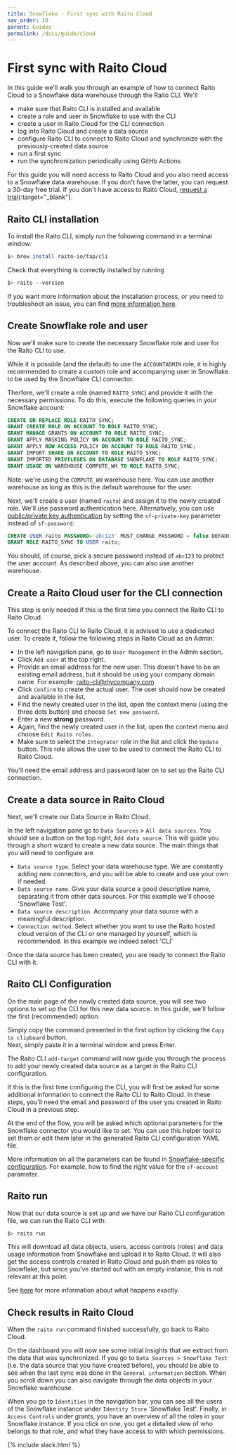 ```yaml
---
title: Snowflake - First sync with Raito Cloud
nav_order: 10
parent: Guides
permalink: /docs/guide/cloud
---
```


# First sync with Raito Cloud

In this guide we'll walk you through an example of how to connect Raito Cloud to a Snowflake data warehouse through the Raito CLI. We'll 
- make sure that Raito CLI is installed and available
- create a role and user in Snowflake to use with the CLI
- create a user in Raito Cloud for the CLI connection
- log into Raito Cloud and create a data source
- configure Raito CLI to connect to Raito Cloud and synchronize with the previously-created data source
- run a first sync
- run the synchronization periodically using GitHb Actions
  
For this guide you will need access to Raito Cloud and you also need access to a Snowflake data warehouse. 
If you don't have the latter, you can request a 30-day free trial. 
If you don't have access to Raito Cloud, [request a trial](https://www.raito.io/trial){:target="_blank"}. 


## Raito CLI installation

To install the Raito CLI, simply run the following command in a terminal window:
```bash
$> brew install raito-io/tap/cli
```

Check that everything is correctly installed by running
```bash
$> raito --version
```

If you want more information about the installation process, or you need to troubleshoot an issue, you can find [more information here](/docs/cli/installation). 

## Create Snowflake role and user
Now we'll make sure to create the necessary Snowflake role and user for the Raito CLI to use.

While it is possible (and the default) to use the `ACCOUNTADMIN` role, it is highly recommended to create a custom role and accompanying user in Snowflake to be used by the Snowflake CLI connector.

Therfore, we'll create a role (named `RAITO_SYNC`) and provide it with the necessary permissions. To do this, execute the following queries in your Snowflake account:

```sql
CREATE OR REPLACE ROLE RAITO_SYNC;
GRANT CREATE ROLE ON ACCOUNT TO ROLE RAITO_SYNC;
GRANT MANAGE GRANTS ON ACCOUNT TO ROLE RAITO_SYNC;
GRANT APPLY MASKING POLICY ON ACCOUNT TO ROLE RAITO_SYNC;
GRANT APPLY ROW ACCESS POLICY ON ACCOUNT TO ROLE RAITO_SYNC;
GRANT IMPORT SHARE ON ACCOUNT TO ROLE RAITO_SYNC;
GRANT IMPORTED PRIVILEGES ON DATABASE SNOWFLAKE TO ROLE RAITO_SYNC;
GRANT USAGE ON WAREHOUSE COMPUTE_WH TO ROLE RAITO_SYNC;
```

Note: we're using the `COMPUTE_WH` warehouse here. You can use another warehouse as long as this is the default warehouse for the user.

Next, we'll create a user (named `raito`) and assign it to the newly created role. We'll use password authentication here. Alternatively, you can use [public/private key authentication](https://docs.snowflake.com/en/user-guide/key-pair-auth) by setting the `sf-private-key` parameter instead of `sf-password`: 

```sql
CREATE USER raito PASSWORD='abc123' MUST_CHANGE_PASSWORD = false DEFAULT_WAREHOUSE=COMPUTE_WH;
GRANT ROLE RAITO_SYNC TO USER raito;
```

You should, of course, pick a secure password instead of `abc123` to protect the user account. 
As described above, you can also use another warehouse.

## Create a Raito Cloud user for the CLI connection
This step is only needed if this is the first time you connect the Raito CLI to Raito Cloud.

To connect the Raito CLI to Raito Cloud, it is advised to use a dedicated user. To create it, follow the following steps in Raito Cloud as an Admin:

 - In the left navigation pane, go to `User Management` in the Admin section.
 - Click `Add user` at the top right.
 - Provide an email address for the new user. This doesn't have to be an existing email address, but it should be using your company domain name. For example: raito-cli@mycompany.com 
 -  Click `Confirm` to create the actual user. The user should now be created and available in the list. 
 -  Find the newly created user in the list, open the context menu (using the three dots button) and choose `Set new password`.
 -  Enter a new **strong** password.
 -  Again, find the newly created user in the list, open the context menu and choose `Edit Raito roles`.
 -  Make sure to select the `Integrator` role in the list and click the `Update` button. This role allows the user to be used to connect the Raito CLI to Raito Cloud.

You'll need the email address and password later on to set up the Raito CLI connection.

## Create a data source in Raito Cloud

Next, we'll create our Data Source in Raito Cloud.

In the left navigation pane go to `Data Sources` > `All data sources`. You should see a button on the top right, `Add data source`. This will guide you through a short wizard to create a new data source. The main things that you will need to configure are 

* `Data source type`. Select your data warehouse type. We are constantly adding new connectors, and you will be able to create and use your own if needed. 
* `Data source name`. Give your data source a good descriptive name, separating it from other data sources. For this example we'll choose 'Snowflake Test'.
* `Data source description`. Accompany your data source with a meaningful description.
* `Connection method`. Select whether you want to use the Raito hosted cloud version of the CLI or one managed by yourself, which is recommended. In this example we indeed select 'CLI'

Once the data source has been created, you are ready to connect the Raito CLI with it.

## Raito CLI Configuration

On the main page of the newly created data source, you will see two options to set up the CLI for this new data source. In this guide, we'll follow the first (recommended) option.

Simply copy the command presented in the first option by clicking the `Copy to clipboard` button.  
Next, simply paste it in a terminal window and press Enter.

The Raito CLI `add-target` command will now guide you through the process to add your newly created data source as a target in the Raito CLI configuration.

If this is the first time configuring the CLI, you will first be asked for some additional information to connect the Raito CLI to Raito Cloud. In these steps, you'll need the email and password of the user you created in Raito Cloud in a previous step. 

At the end of the flow, you will be asked which optional parameters for the Snowflake connector you would like to set. You can use this helper tool to set them or edit them later in the generated Raito CLI configuration YAML file.

More information on all the parameters can be found in [Snowflake-specific configuration](/docs/cli/connectors/snowflake#snowflake-specific-cli-parameters). For example, how to find the right value for the `sf-account` parameter. 

## Raito run

Now that our data source is set up and we have our Raito CLI configuration file, we can run the Raito CLI with:

```bash
$> raito run
```

This will download all data objects, users, access controls (roles) and data usage information from Snowflake and upload it to Raito Cloud. It will also get the access controls created in Raito Cloud and push them as roles to Snowflake, but since you've started out with an empty instance, this is not relevant at this point. 

See [here](/docs/cli/intro) for more information about what happens exactly. 

## Check results in Raito Cloud

When the `raito run` command finished successfully, go back to 
Raito Cloud. 

On the dashboard you will now see some initial insights that we extract from the data that was synchronized. If you go to `Data Sources > Snowflake Test` (i.e. the data source that you have created before), you should be able to see when the last sync was done in the `General information` section. When you scroll down you can also navigate through the data objects in your Snowflake warehouse.

When you go to `Identities` in the navigation bar, you can see all the users of the Snowflake instance under `Identity Store` 'Snowflake Test'. Finally, in `Access Controls` under grants, you have an overview of all the roles in your Snowflake instance. If you click on one, you get a detailed view of who belongs to that role, and what they have access to with which permissions. 

{% include slack.html %}
